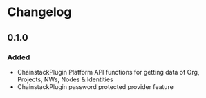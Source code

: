 # Changelog

## 0.1.0


### Added
- ChainstackPlugin Platform API functions for getting data of Org, Projects, NWs, Nodes & Identities
- ChainstackPlugin password protected provider feature